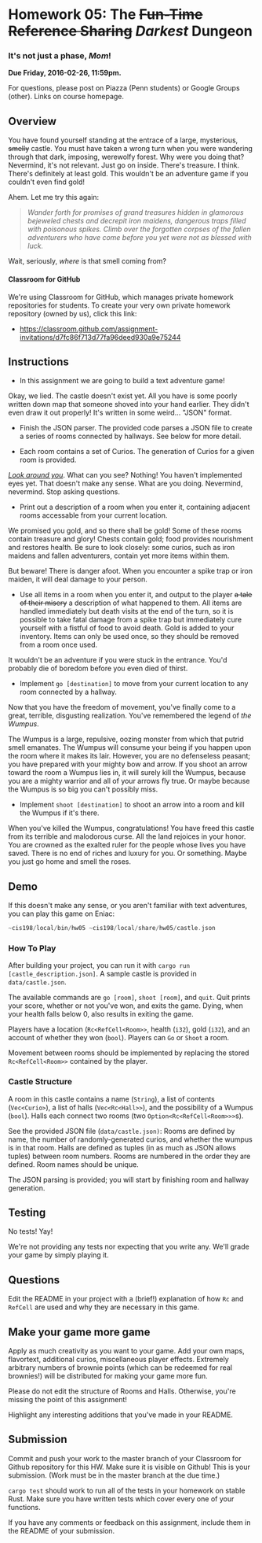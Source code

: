 # Homework 05: The ~~Fun-Time Reference Sharing~~ _Darkest_ Dungeon
### It's not just a phase, _Mom_!

**Due Friday, 2016-02-26, 11:59pm.**

For questions, please post on Piazza (Penn students) or Google Groups (other).
Links on course homepage.

## Overview

You have found yourself standing at the entrace of a large, mysterious,
~~smelly~~ castle. You must have taken a wrong turn when you were wandering
through that dark, imposing, werewolfy forest. Why were you doing that?
Nevermind, it's not relevant. Just go on inside. There's treasure. I think.
There's definitely at least gold. This wouldn't be an adventure game if you
couldn't even find gold!

Ahem. Let me try this again:

> _Wander forth for promises of grand treasures hidden in glamorous bejeweled
chests and decrepit iron maidens, dangerous traps filled with poisonous spikes.
Climb over the forgotten corpses of the fallen adventurers who have come before
you yet were not as blessed with luck._

Wait, seriously, _where_ is that smell coming from?

#### Classroom for GitHub

We're using Classroom for GitHub, which manages private homework repositories
for students. To create your very own private homework repository (owned by
us), click this link:

* https://classroom.github.com/assignment-invitations/d7fc86f713d77fa96deed930a9e75244

## Instructions

- In this assignment we are going to build a text adventure game!

Okay, we lied. The castle doesn't exist yet. All you have is some poorly
written down map that someone shoved into your hand earlier. They didn't even
draw it out properly! It's written in some weird... "JSON" format.

- Finish the JSON parser. The provided code parses a JSON file to create a
  series of rooms connected by hallways. See below for more detail.

- Each room contains a set of Curios. The generation of Curios for a given room
  is provided.

[*Look around you*][]. What can you see? Nothing! You haven't implemented eyes
yet. That doesn't make any sense. What are you doing. Nevermind, nevermind. Stop
asking questions.

[*Look around you*]: https://www.youtube.com/watch?v=gaI6kBVyu00

- Print out a description of a room when you enter it, containing  adjacent
  rooms accessable from your current location.

We promised you gold, and so there shall be gold! Some of these rooms contain
treasure and glory! Chests contain gold; food provides nourishment and restores
health. Be sure to look closely: some curios, such as iron maidens and fallen
adventurers, contain yet more items within them.

But beware! There is danger afoot. When you encounter a spike trap or iron
maiden, it will deal damage to your person.

- Use all items in a room when you enter it, and output to the player
  ~~a tale of their misery~~ a description of what happened to them. All items are
  handled immediately but death visits at the end of the turn, so it is possible
  to take fatal damage from a spike trap but immediately cure yourself with a
  fistful of food to avoid death. Gold is added to your inventory. Items can
  only be used once, so they should be removed from a room once used.

It wouldn't be an adventure if you were stuck in the entrance. You'd probably
die of boredom before you even died of thirst.

- Implement `go [destination]` to move from your current location to any
  room connected by a hallway.

Now that you have the freedom of movement, you've finally come to a great,
terrible, disgusting realization. You've remembered the legend of *the Wumpus*.

The Wumpus is a large, repulsive, oozing monster from which that putrid smell
emanates. The Wumpus will consume your being if you happen upon the room where
it makes its lair. However, you are no defenseless peasant; you have prepared
with your mighty bow and arrow. If you shoot an arrow toward the room a Wumpus
lies in, it will surely kill the Wumpus, because you are a mighty warrior and
all of your arrows fly true. Or maybe because the Wumpus is so big you can't
possibly miss.

- Implement `shoot [destination]` to shoot an arrow into a room and kill the
  Wumpus if it's there.

When you've killed the Wumpus, congratulations! You have freed this castle from
its terrible and malodorous curse. All the land rejoices in your honor. You are
crowned as the exalted ruler for the people whose lives you have saved. There is
no end of riches and luxury for you. Or something. Maybe you just go home and
smell the roses.

## Demo

If this doesn't make any sense, or you aren't familiar with text adventures, you
can play this game on Eniac:

```rust
~cis198/local/bin/hw05 ~cis198/local/share/hw05/castle.json
```

### How To Play

After building your project, you can run it with `cargo run
[castle_description.json]`. A sample castle is provided in `data/castle.json`.

The available commands are `go [room]`, `shoot [room]`, and `quit`. Quit prints
your score, whether or not you've won, and exits the game. Dying, when your
health falls below 0, also results in exiting the game.

Players have a location (`Rc<RefCell<Room>>`, health (`i32`), gold (`i32`), and
an account of whether they won (`bool`). Players can `Go` or `Shoot` a room.

Movement between rooms should be implemented by replacing the stored
`Rc<RefCell<Room>>` contained by the player.

### Castle Structure

A room in this castle contains a name (`String`), a list of contents
(`Vec<Curio>`), a list of halls (`Vec<Rc<Hall>>`), and the possibility of a
Wumpus (`bool`). Halls each connect two rooms (two
`Option<Rc<RefCell<Room>>>`s).

See the provided JSON file (`data/castle.json)`: Rooms are defined by name, the
number of randomly-generated curios, and whether the wumpus is in that room.
Halls are defined as tuples (in as much as JSON allows tuples) between room
numbers. Rooms are numbered in the order they are defined. Room names should be
unique.

The JSON parsing is provided; you will start by finishing room and hallway
generation.

## Testing

No tests! Yay!

We're not providing any tests nor expecting that you write any. We'll grade your
game by simply playing it.

## Questions

Edit the README in your project with a (brief!) explanation of how `Rc` and
`RefCell` are used and why they are necessary in this game.

## Make your game more game

Apply as much creativity as you want to your game. Add your own maps,
flavortext, additional curios, miscellaneous player effects. Extremely arbitrary
numbers of brownie points (which can be redeemed for real brownies!) will be
distributed for making your game more fun.

Please do not edit the structure of Rooms and Halls. Otherwise, you're missing
the point of this assignment!

Highlight any interesting additions that you've made in your README.

## Submission

Commit and push your work to the master branch of your Classroom for Github
repository for this HW. Make sure it is visible on Github! This is your
submission. (Work must be in the master branch at the due time.)

`cargo test` should work to run all of the tests in your homework on stable
Rust. Make sure you have written tests which cover every one of your functions.

If you have any comments or feedback on this assignment, include them in the
README of your submission.
